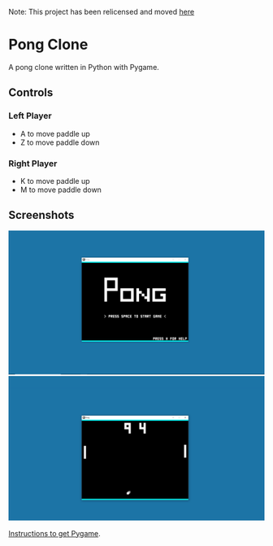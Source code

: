 Note: This project has been relicensed and moved [here](https://github.com/wildp/trivial-stuff/blob/master/pong-clone)

# Pong Clone
A pong clone written in Python with Pygame.


## Controls
### Left Player
* A to move paddle up
* Z to move paddle down

### Right Player
* K to move paddle up
* M to move paddle down

## Screenshots

![Main Menu](/Screenshots/main-menu.png?raw=true "Main Menu")
![In Game](/Screenshots/in-game.png?raw=true "In Game")

[Instructions to get Pygame](https://www.pygame.org/wiki/GettingStarted "GettingStarted — pygame wiki").
